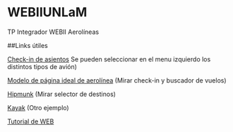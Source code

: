 WEBIIUNLaM
==========

TP Integrador WEBII Aerolíneas

##Links útiles


[Check-in de asientos](http://www.seatguru.com/airlines/Qantas_Airways/Qantas_Airways_Boeing_717-200_V3.php)
Se pueden seleccionar en el menu izquierdo los distintos tipos de avión)
 
[Modelo de página ideal de aerolínea](http://www.f-i.com/fi/airlines/)
(Mirar check-in y buscador de vuelos)

[Hipmunk](http://www.hipmunk.com/)
(Mirar selector de destinos)

[Kayak](http://www.kayak.es/flights)
(Otro ejemplo)

[Tutorial de WEB](http://www.1stwebdesigner.com/css/responsive-cv-website/)
